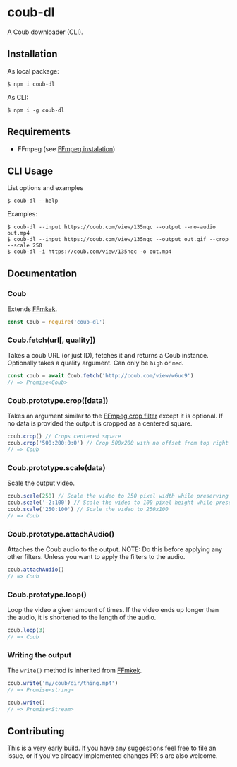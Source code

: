 # coub-dl

A Coub downloader (CLI).

## Installation

As local package:

```
$ npm i coub-dl
```

As CLI:

```
$ npm i -g coub-dl
```

## Requirements

* FFmpeg (see [FFmpeg instalation](https://github.com/adaptlearning/adapt_authoring/wiki/Installing-FFmpeg))

## CLI Usage

List options and examples

```
$ coub-dl --help
```

Examples:

```
$ coub-dl --input https://coub.com/view/135nqc --output --no-audio out.mp4
$ coub-dl --input https://coub.com/view/135nqc --output out.gif --crop --scale 250
$ coub-dl -i https://coub.com/view/135nqc -o out.mp4
```

## Documentation

### Coub

Extends [FFmkek](https://github.com/TeeSeal/ffmkek).
```js
const Coub = require('coub-dl')
```

### Coub.fetch(url[, quality])

Takes a coub URL (or just ID), fetches it and returns a Coub instance.
Optionally takes a quality argument. Can only be `high` or `med`.

```js
const coub = await Coub.fetch('http://coub.com/view/w6uc9')
// => Promise<Coub>
```

### Coub.prototype.crop([data])

Takes an argument similar to the [FFmpeg crop filter](http://www.bugcodemaster.com/article/crop-video-using-ffmpeg) except it is optional.
If no data is provided the output is cropped as a centered square.

```js
coub.crop() // Crops centered square
coub.crop('500:200:0:0') // Crop 500x200 with no offset from top right
// => Coub
```

### Coub.prototype.scale(data)

Scale the output video.

```js
coub.scale(250) // Scale the video to 250 pixel width while preserving aspect ratio
coub.scale('-2:100') // Scale the video to 100 pixel height while preserving aspect ratio
coub.scale('250:100') // Scale the video to 250x100
// => Coub
```

### Coub.prototype.attachAudio()

Attaches the Coub audio to the output.
NOTE: Do this before applying any other filters. Unless you want to apply the filters to the audio.

```js
coub.attachAudio()
// => Coub
```

### Coub.prototype.loop()

Loop the video a given amount of times. If the video ends up longer than the audio, it is shortened to the length of the audio.

```js
coub.loop(3)
// => Coub
```

### Writing the output

The `write()` method is inherited from [FFmkek](https://github.com/TeeSeal/ffmkek).

```js
coub.write('my/coub/dir/thing.mp4')
// => Promise<string>

coub.write()
// => Promise<Stream>
```

## Contributing

This is a very early build.
If you have any suggestions feel free to file an issue, or if you've already implemented changes PR's are also welcome.
